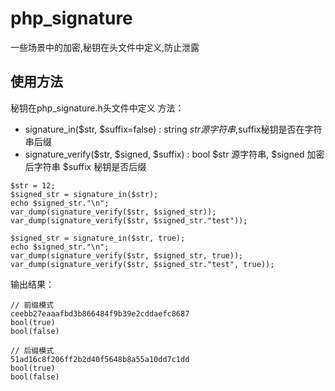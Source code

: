 # php_signature
一些场景中的加密,秘钥在头文件中定义,防止泄露

## 使用方法
秘钥在php_signature.h头文件中定义
方法：
- signature_in($str, $suffix=false) : string  $str 源字符串,$suffix秘钥是否在字符串后缀
- signature_verify($str, $signed, $suffix) : bool  $str 源字符串, $signed 加密后字符串 $suffix 秘钥是否后缀

```
$str = 12; 
$signed_str = signature_in($str);
echo $signed_str."\n";
var_dump(signature_verify($str, $signed_str));
var_dump(signature_verify($str, $signed_str."test"));

$signed_str = signature_in($str, true);
echo $signed_str."\n";
var_dump(signature_verify($str, $signed_str, true));
var_dump(signature_verify($str, $signed_str."test", true));

```
输出结果：

```
// 前缀模式
ceebb27eaaafbd3b866484f9b39e2cddaefc8687
bool(true)
bool(false)

// 后缀模式
51ad16c8f206ff2b2d40f5648b8a55a10dd7c1dd
bool(true)
bool(false)

```
